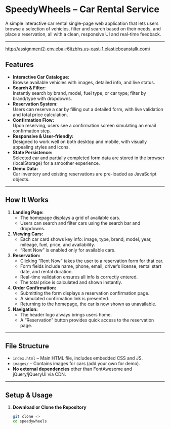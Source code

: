 # SpeedyWheels – Car Rental Service

A simple interactive car rental single-page web application that lets users browse a selection of vehicles, filter and search based on their needs, and place a reservation, all with a clean, responsive UI and real-time feedback.

---

http://assignment2-env.eba-r6itzbhs.us-east-1.elasticbeanstalk.com/

## Features

- **Interactive Car Catalogue:**  
  Browse available vehicles with images, detailed info, and live status.
- **Search & Filter:**  
  Instantly search by brand, model, fuel type, or car type; filter by brand/type with dropdowns.
- **Reservation System:**  
  Users can reserve a car by filling out a detailed form, with live validation and total price calculation.
- **Confirmation Flow:**  
  Upon reserving, users see a confirmation screen simulating an email confirmation step.
- **Responsive & User-friendly:**  
  Designed to work well on both desktop and mobile, with visually appealing styles and icons.
- **State Persistence:**  
  Selected car and partially completed form data are stored in the browser (localStorage) for a smoother experience.
- **Demo Data:**  
  Car inventory and existing reservations are pre-loaded as JavaScript objects.

---

## How It Works

1. **Landing Page:**  
   - The homepage displays a grid of available cars.
   - Users can search and filter cars using the search bar and dropdowns.
2. **Viewing Cars:**  
   - Each car card shows key info: image, type, brand, model, year, mileage, fuel, price, and availability.
   - “Rent Now” is enabled only for available cars.
3. **Reservation:**  
   - Clicking “Rent Now” takes the user to a reservation form for that car.
   - Form fields include name, phone, email, driver’s license, rental start date, and rental duration.
   - Real-time validation ensures all info is correctly entered.
   - The total price is calculated and shown instantly.
4. **Order Confirmation:**  
   - Submitting the form displays a reservation confirmation page.
   - A simulated confirmation link is presented.
   - Returning to the homepage, the car is now shown as unavailable.
5. **Navigation:**  
   - The header logo always brings users home.
   - A “Reservation” button provides quick access to the reservation page.

---

## File Structure

- `index.html` – Main HTML file, includes embedded CSS and JS.
- `images/` – Contains images for cars (add your own for demo).
- **No external dependencies** other than FontAwesome and jQuery/jQueryUI via CDN.

---

## Setup & Usage

1. **Download or Clone the Repository**

   ```bash
   git clone <>
   cd speedywheels
